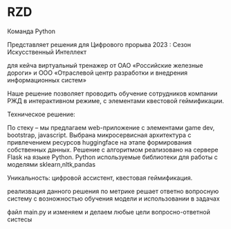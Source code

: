 # RZD

Команда Python 

Представляет решения для Цифрового прорыва 2023 : Сезон Искусственный Интеллект

для кейча виртуальный тренажер от ОАО «Российские железные дороги» и ООО «Отраслевой центр разработки и внедрения информационных систем»

Наше решение позволяет проводить обучение сотрудников компании РЖД в интерактивном режиме, с элементами квестовой геймификации.

Техническое решение:

По стеку – мы предлагаем web-приложение с элементами game dev, bootstrap, javascript. Выбрана микросервисная архитектура с привлечением ресурсов huggingface на этапе формирования собственных данных. Решение с алгоритмом реализовано на сервере Flask на языке Python.
Python используемые библиотеки для работы с моделями sklearn,nltk,pandas

Уникальность: цифровой ассистент, квестовая геймификация.

реализвация данного решения по метрике решает ответно вопросную систему с возножностью обучения модели и использовании в задачах

файл main.py и изменяем и делаем любые цели вопросно-ответной систесы
